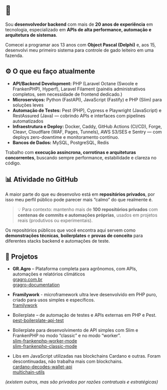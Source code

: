 # 👋 

Sou **desenvolvedor backend** com mais de **20 anos de experiência** em tecnologia, especializado em **APIs de alta performance, automação e arquitetura de sistemas**.

Comecei a programar aos 13 anos com **Object Pascal (Delphi)** e, aos 15, desenvolvi meu primeiro sistema para controle de gado leiteiro em uma fazenda.

## ⚙️ O que eu faço atualmente

- **API/Backend Development:** PHP (Laravel Octane (Swoole e FrankenPHP), Hyperf), Laravel Filament (painéis administrativos completos, sem necessidade de frontend dedicado.)  
- **Microserviços:** Python (FastAPI), JavaScript (Fastify) e PHP (Slim) para soluções leves   
- **Automação de Testes:** Pest (PHP), Cypress e Playwright (JavaScript) e RestAssured (Java) — cobrindo APIs e interfaces com pipelines automatizados   
- **Infraestrutura e Deploy:** Docker, Caddy, GitHub Actions (CI/CD), Forge, Cleavr, Cloudflare (WAF, Pages, Tunnels), AWS S3/SES e Sentry — com deploys zero-downtime e monitoramento contínuo.
- **Bancos de Dados:** MySQL, PostgreSQL, Redis   

Trabalho com **execução assíncrona, corrotinas e arquiteturas concorrentes**, buscando sempre performance, estabilidade e clareza no código.

## 📊 Atividade no GitHub

A maior parte do que eu desenvolvo está em **repositórios privados**, por isso meu perfil público pode parecer mais “calmo” do que realmente é.
> 💡 Para contexto: mantenho mais de **100 repositórios privados** com **centenas de commits e automações próprias**, usados em projetos reais (produtivos ou experimentais).

Os repositórios públicos que você encontra aqui servem como **demonstrações técnicas**, **boilerplates** e **provas de conceito** para diferentes stacks backend e automações de teste.

## 🚀 Projetos

- **GR.Agro** – Plataforma completa para agrônomos, com APIs, automações e relatórios climáticos  
[gragro.com.br](https://gragro.com.br)   
[gragro-documentation](https://github.com/gerciljunio/gragro-documentation)

- **Framilywork** - microframework ultra leve desenvolvido em PHP puro, criado para usos simples e específicos.   
[framilywork](https://github.com/gerciljunio/framilywork)

- Boilerplate –  de automação de testes e APIs externas em PHP e Pest.   
[pest-boilerplate-api-test](https://github.com/gerciljunio/pest-boilerplate-api-test)

- Boilerplate para desenvolvimento de API simples com Slim e FrankenPHP no modo “classic” e no modo “worker”.   
[slim-frankenphp-worker-mode](https://github.com/gerciljunio/slim-frankenphp-worker-mode)   
[slim-frankenphp-classic-mode](https://github.com/gerciljunio/slim-frankenphp-classic-mode)

- Libs em JavaScript utilizadas nas blockchains Cardano e outras. Foram descontinuadas, não trabalha mais com blockchains.   
[cardano-decodes-wallet-api](https://github.com/gerciljunio/cardano-decodes-wallet-api)   
[multichain-utils](https://github.com/gerciljunio/multichain-utils)

*(existem outros, mas são privados por razões contratuais e estratégicas)*
